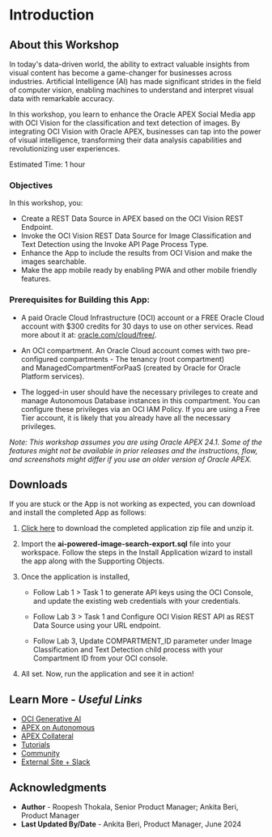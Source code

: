 # Introduction

## About this Workshop

In today's data-driven world, the ability to extract valuable insights from visual content has become a game-changer for businesses across industries. Artificial Intelligence (AI) has made significant strides in the field of computer vision, enabling machines to understand and interpret visual data with remarkable accuracy.

In this workshop, you learn to enhance the Oracle APEX Social Media app with OCI Vision for the classification and text detection of images. By integrating OCI Vision with Oracle APEX, businesses can tap into the power of visual intelligence, transforming their data analysis capabilities and revolutionizing user experiences.

Estimated Time: 1 hour

### Objectives
In this workshop, you:

- Create a REST Data Source in APEX based on the OCI Vision REST Endpoint.
- Invoke the OCI Vision REST Data Source for Image Classification and Text Detection using the Invoke API Page Process Type.
- Enhance the App to include the results from OCI Vision and make the images searchable.
- Make the app mobile ready by enabling PWA and other mobile friendly features.

<!---
- Enhance Social Media App with AI-Powered Search.
- Integrate APEX with OCI using API keys.
- Seamlessly link APEX with OCI Vision Service through REST Data Sources.
--->

### Prerequisites for Building this App:

- A paid Oracle Cloud Infrastructure (OCI) account or a FREE Oracle Cloud account with $300 credits for 30 days to use on other services. Read more about it at: [oracle.com/cloud/free/](https://www.oracle.com/cloud/free/).

- An OCI compartment. An Oracle Cloud account comes with two pre-configured compartments - The tenancy (root compartment) and ManagedCompartmentForPaaS (created by Oracle for Oracle Platform services).

- The logged-in user should have the necessary privileges to create and manage Autonomous Database instances in this compartment. You can configure these privileges via an OCI IAM Policy. If you are using a Free Tier account, it is likely that you already have all the necessary privileges.

*Note: This workshop assumes you are using Oracle APEX 24.1. Some of the features might not be available in prior releases and the instructions, flow, and screenshots might differ if you use an older version of Oracle APEX.*

## Downloads

If you are stuck or the App is not working as expected, you can download and install the completed App as follows:

1. [Click here](https://c4u04.objectstorage.us-ashburn-1.oci.customer-oci.com/p/EcTjWk2IuZPZeNnD_fYMcgUhdNDIDA6rt9gaFj_WZMiL7VvxPBNMY60837hu5hga/n/c4u04/b/livelabsfiles/o/labfiles/ai-powered-image-search-export.sql) to download the completed application zip file and unzip it.

2. Import the **ai-powered-image-search-export.sql** file into your workspace. Follow the steps in the Install Application wizard to install the app along with the Supporting Objects.

3. Once the application is installed,
    - Follow Lab 1 > Task 1 to generate API keys using the OCI Console, and update the existing web credentials with your credentials.

    - Follow Lab 3 > Task 1 and Configure OCI Vision REST API as REST Data Source using your URL endpoint.

    - Follow Lab 3, Update COMPARTMENT_ID parameter under Image Classification and Text Detection child process with your Compartment ID from your OCI console.

4. All set. Now, run the application and see it in action!

## Learn More - *Useful Links*

- [OCI Generative AI](https://www.oracle.com/artificial-intelligence/generative-ai/large-language-models/)
- [APEX on Autonomous](https://apex.oracle.com/autonomous)
- [APEX Collateral](https://www.oracle.com/database/technologies/appdev/apex/collateral.html)
- [Tutorials](https://apex.oracle.com/en/learn/tutorials)
- [Community](https://apex.oracle.com/community)
- [External Site + Slack](http://apex.world)


## Acknowledgments

- **Author** - Roopesh Thokala, Senior Product Manager; Ankita Beri, Product Manager
- **Last Updated By/Date** - Ankita Beri, Product Manager, June 2024
